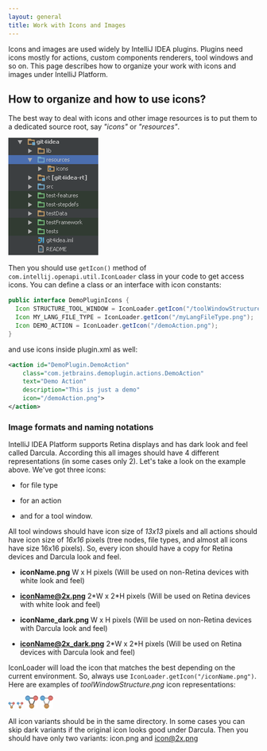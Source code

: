 ```yaml
---
layout: general
title: Work with Icons and Images
---
```



Icons and images are used widely by IntelliJ IDEA plugins.
Plugins need icons mostly for actions, custom components renderers, tool windows and so on.
This page describes how to organize your work with icons and images under IntelliJ Platform.

## How to organize and how to use icons?

The best way to deal with icons and other image resources is to put them to a dedicated source root, say *"icons"* or *"resources"*.

![Icons](img/icons1.png)

Then you should use ```getIcon()``` method of ```com.intellij.openapi.util.IconLoader``` class in your code to get access icons.
You can define a class or an interface with icon constants:

```java
public interface DemoPluginIcons {
  Icon STRUCTURE_TOOL_WINDOW = IconLoader.getIcon("/toolWindowStructure.png");
  Icon MY_LANG_FILE_TYPE = IconLoader.getIcon("/myLangFileType.png");
  Icon DEMO_ACTION = IconLoader.getIcon("/demoAction.png");
}
```
and use icons inside plugin.xml as well:

```xml
<action id="DemoPlugin.DemoAction"
    class="com.jetbrains.demoplugin.actions.DemoAction"
    text="Demo Action"
    description="This is just a demo"
    icon="/demoAction.png">
</action>
```

### Image formats and naming notations

IntelliJ IDEA Platform supports Retina displays and has dark look and feel called Darcula.
According this all images should have 4 different representations (in some cases only 2).
Let's take a look on the example above.
We've got three icons:

*  for file type

*  for an action

*  and for a tool window.

All tool windows should have icon size of *13x13*  pixels and all actions should have icon size of *16x16*  pixels (tree nodes, file types, and almost all icons have size 16x16 pixels).
So, every icon should have a copy for Retina devices and Darcula look and feel.

*  **iconName.png** W x H pixels (Will be used on non-Retina devices with white look and feel)

*  **iconName@2x.png** 2\*W x 2\*H pixels (Will be used on Retina devices with white look and feel)

*  **iconName_dark.png** W x H pixels (Will be used on non-Retina devices with Darcula look and feel)

*  **iconName@2x_dark.png** 2\*W x 2\*H pixels (Will be used on Retina devices with Darcula look and feel)


IconLoader will load the icon that matches the best depending on the current&nbsp;environment.
So, always use ```IconLoader.getIcon("/iconName.png")```.
Here are examples of *toolWindowStructure.png* icon representations:


![Tool Window Structure](img/toolWindowStructure.png)
![Tool Window Structure, dark](img/toolWindowStructure_dark.png)
![Tool Window Structure, retina](img/toolWindowStructure@2x.png)
![Tool Window Structure, retina, dark](img/toolWindowStructure@2x_dark.png)

All icon variants should be in the same directory.
In some cases you can skip dark variants if the original icon looks good under Darcula.
Then you should have only two variants: icon.png and icon@2x.png

